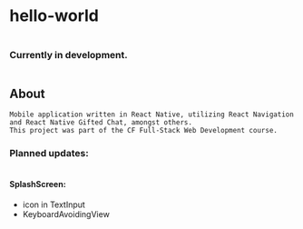 # hello-world
```
```
### Currently in development.
```
```
## About
```
Mobile application written in React Native, utilizing React Navigation and React Native Gifted Chat, amongst others. 
This project was part of the CF Full-Stack Web Development course. 
```
### Planned updates:
```
```
#### SplashScreen:
- icon in TextInput
- KeyboardAvoidingView
```
